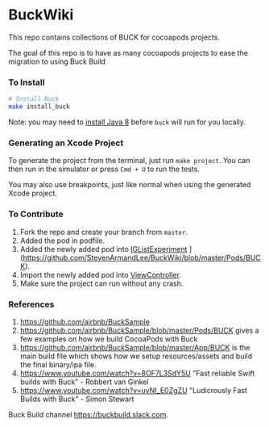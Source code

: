 # BuckWiki
This repo contains collections of BUCK for cocoapods projects.

The goal of this repo is to have as many cocoapods projects to ease the migration to using Buck Build


### To Install

```sh
# Install Buck
make install_buck
```

Note: you may need to [install Java 8](https://www.oracle.com/technetwork/java/javase/downloads/jdk8-downloads-2133151.html) before `buck` will run for you locally.

### Generating an Xcode Project
To generate the project from the terminal, just run `make project`. You can then run in the simulator or press `Cmd + U` to run the tests.

You may also use breakpoints, just like normal when using the generated Xcode project.


### To Contribute
1. Fork the repo and create your branch from `master`.
2. Added the pod in podfile.
3. Added the newly added pod into [IGListExperiment](https://github.com/Instagram/IGListKit/blob/master/Source/Common/IGListExperiments.h#L17)
](https://github.com/StevenArmandLee/BuckWiki/blob/master/Pods/BUCK).
4. Import the newly added pod into [ViewController](https://github.com/StevenArmandLee/BuckWiki/blob/master/BuckTest/ViewController.swift).
5. Make sure the project can run without any crash.



### References
1. https://github.com/airbnb/BuckSample
1. https://github.com/airbnb/BuckSample/blob/master/Pods/BUCK gives a few examples on how we build CocoaPods with Buck
1. https://github.com/airbnb/BuckSample/blob/master/App/BUCK is the main build file which shows how we setup resources/assets and build the final binary/ipa file.
1. https://www.youtube.com/watch?v=8OF7L3SdY5U "Fast reliable Swift builds with Buck" - Robbert van Ginkel
1. https://www.youtube.com/watch?v=uvNI_E0ZgZU "Ludicrously Fast Builds with Buck" - Simon Stewart


Buck Build channel https://buckbuild.slack.com.
